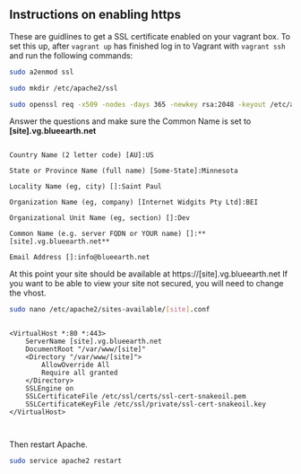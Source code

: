 ## Instructions on enabling https

These are guidlines to get a SSL certificate enabled on your vagrant box. To set this up, after `vagrant up` has finished log in to Vagrant with `vagrant ssh` and run the following commands:

```sh
sudo a2enmod ssl
```

```sh
sudo mkdir /etc/apache2/ssl
```

```sh
sudo openssl req -x509 -nodes -days 365 -newkey rsa:2048 -keyout /etc/apache2/ssl/apache.key -out /etc/apache2/ssl/apache.crt
```


Answer the questions and make sure the Common Name is set to **[site].vg.blueearth.net**
```

Country Name (2 letter code) [AU]:US

State or Province Name (full name) [Some-State]:Minnesota

Locality Name (eg, city) []:Saint Paul

Organization Name (eg, company) [Internet Widgits Pty Ltd]:BEI

Organizational Unit Name (eg, section) []:Dev

Common Name (e.g. server FQDN or YOUR name) []:**[site].vg.blueearth.net**

Email Address []:info@blueearth.net

```

At this point your site should be available at https://[site].vg.blueearth.net
If you want to be able to view your site not secured, you will need to change the vhost. 


```sh
sudo nano /etc/apache2/sites-available/[site].conf
```
```

<VirtualHost *:80 *:443>
    ServerName [site].vg.blueearth.net
    DocumentRoot "/var/www/[site]"
    <Directory "/var/www/[site]">
        AllowOverride All
        Require all granted
    </Directory>
    SSLEngine on
    SSLCertificateFile /etc/ssl/certs/ssl-cert-snakeoil.pem
    SSLCertificateKeyFile /etc/ssl/private/ssl-cert-snakeoil.key
</VirtualHost>



```
Then restart Apache.

```sh
sudo service apache2 restart
```